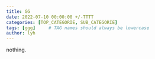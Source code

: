```yaml
---
title: GG
date: 2022-07-10 00:00:00 +/-TTTT
categories: [TOP_CATEGORIE, SUB_CATEGORIE]
tags: [ggg]     # TAG names should always be lowercase
author: lyh
---
```


nothing.
